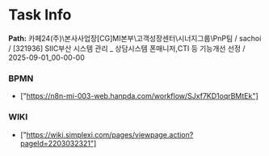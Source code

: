 # Task Info

**Path:** 카페24(주)\본사사업장\[CG]MI본부\고객성장센터\시너지그룹\PnP팀 / sachoi / [321936] SIIC부산 시스템 관리 _ 상담시스템 폰매니저,CTI 등 기능개선 선정 / 2025-09-01_00-00-00

### BPMN
- ["https://n8n-mi-003-web.hanpda.com/workflow/SJxf7KD1oqrBMtEk"]

### WIKI
- ["https://wiki.simplexi.com/pages/viewpage.action?pageId=2203032321"]

